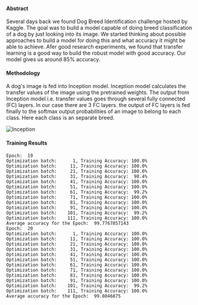 #### Abstract

Several days back we found Dog Breed Identification challenge hosted by Kaggle. The goal was to build a model capable of doing breed classification of a dog by just looking into its image. We started thinking about possible approaches to build a model for doing this and what accuracy it might be able to achieve. Afer good research experiments, we found that transfer learning is a good way to build the robust model with good accuracy. Our model gives us around 85% accuracy.



#### Methodology

A dog's image is fed into Inception model. Inception model calculates the transfer values of the image using the pretrained weights. The output from Inception model i.e. transfer values goes through several fully connected (FC) layers. In our case there are 3 FC layers. the output of FC layers is fed finally to the softmax output probabilities of an image to belong to each class. Here each class is an separate breed. 

![Inception](http://localhost:8000/static/dogs_classification/images/inception_transfer_learning.png)

#### Training Results

```
Epoch:  19
Optimization batch:      1, Training Accuracy: 100.0%
Optimization batch:     11, Training Accuracy: 100.0%
Optimization batch:     21, Training Accuracy: 100.0%
Optimization batch:     31, Training Accuracy:  98.4%
Optimization batch:     41, Training Accuracy: 100.0%
Optimization batch:     51, Training Accuracy: 100.0%
Optimization batch:     61, Training Accuracy:  99.2%
Optimization batch:     71, Training Accuracy: 100.0%
Optimization batch:     81, Training Accuracy: 100.0%
Optimization batch:     91, Training Accuracy: 100.0%
Optimization batch:    101, Training Accuracy:  99.2%
Optimization batch:    111, Training Accuracy: 100.0%
Average accuracy for the Epoch:  99.7767857143
Epoch:  20
Optimization batch:      1, Training Accuracy: 100.0%
Optimization batch:     11, Training Accuracy: 100.0%
Optimization batch:     21, Training Accuracy: 100.0%
Optimization batch:     31, Training Accuracy: 100.0%
Optimization batch:     41, Training Accuracy: 100.0%
Optimization batch:     51, Training Accuracy: 100.0%
Optimization batch:     61, Training Accuracy: 100.0%
Optimization batch:     71, Training Accuracy: 100.0%
Optimization batch:     81, Training Accuracy: 100.0%
Optimization batch:     91, Training Accuracy: 100.0%
Optimization batch:    101, Training Accuracy:  99.2%
Optimization batch:    111, Training Accuracy: 100.0%
Average accuracy for the Epoch:  99.8046875
```


